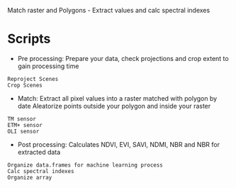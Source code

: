 Match raster and Polygons - Extract values and calc spectral indexes

# Scripts
* Pre processing:
Prepare your data, check projections and crop extent to gain processing time
```
Reproject Scenes
Crop Scenes
```

* Match:
Extract all pixel values into a raster matched with polygon by date
Aleatorize points outside your polygon and inside your raster
```
TM sensor
ETM+ sensor
OLI sensor
```

* Post processing:
Calculates NDVI, EVI, SAVI, NDMI, NBR and NBR for extracted data
```
Organize data.frames for machine learning process
Calc spectral indexes
Organize array
```
